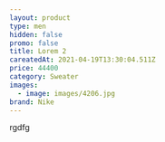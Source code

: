 ```yaml
---
layout: product
type: men
hidden: false
promo: false
title: Lorem 2
careatedAt: 2021-04-19T13:30:04.511Z
price: 44400
category: Sweater
images:
  - image: images/4206.jpg
brand: Nike
---
```

rgdfg